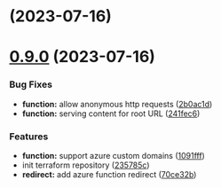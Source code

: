 # [](https://github.com/diodonfrost/terraform-azure-function-http-redirect/compare/v0.9.0...v) (2023-07-16)



# [0.9.0](https://github.com/diodonfrost/terraform-azure-function-http-redirect/compare/235785cd239132483f48a58290e6e2c473be1a67...v0.9.0) (2023-07-16)


### Bug Fixes

* **function:** allow anonymous http requests ([2b0ac1d](https://github.com/diodonfrost/terraform-azure-function-http-redirect/commit/2b0ac1df37c8963d2222d6fa92a8bc2ced5866ca))
* **function:** serving content for root URL ([241fec6](https://github.com/diodonfrost/terraform-azure-function-http-redirect/commit/241fec65bd3bdf53bfb4270aa7c61550e0bd4f65))


### Features

* **function:** support azure custom domains ([1091fff](https://github.com/diodonfrost/terraform-azure-function-http-redirect/commit/1091fff00619a196417ebd10731acd470153b0f2))
* init terraform repository ([235785c](https://github.com/diodonfrost/terraform-azure-function-http-redirect/commit/235785cd239132483f48a58290e6e2c473be1a67))
* **redirect:** add azure function redirect ([70ce32b](https://github.com/diodonfrost/terraform-azure-function-http-redirect/commit/70ce32b54138cf41c4978499d8978c191cead6a3))



